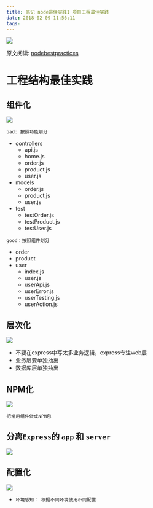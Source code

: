 ```yaml
---
title: 笔记 node最佳实践1 项目工程最佳实践
date: 2018-02-09 11:56:11
tags:
---
```


![](http://p3alsaatj.bkt.clouddn.com/20180209115715_YvgYOb_Screenshot.jpeg)

原文阅读: [nodebestpractices](https://github.com/i0natan/nodebestpractices)

# 工程结构最佳实践
## 组件化

![](http://p3alsaatj.bkt.clouddn.com/20180209115729_iJfUGU_Screenshot.jpeg)

`bad: 按照功能划分` 

- controllers
    - api.js
    - home.js
    - order.js
    - product.js
    - user.js
- models
    - order.js
    - product.js
    - user.js
- test
    - testOrder.js
    - testProduct.js
    - testUser.js

`good：按照组件划分`

- order
- product
- user
    - index.js
    - user.js
    - userApi.js
    - userError.js
    - userTesting.js
    - userAction.js

## 层次化
![](http://p3alsaatj.bkt.clouddn.com/20180209115743_ugkfVb_Screenshot.jpeg)

- 不要在express中写太多业务逻辑，express专注web层
- 业务层要单独抽出
- 数据库层单独抽出

## NPM化

![](http://p3alsaatj.bkt.clouddn.com/20180209115755_WLygCk_Screenshot.jpeg)

`把常用组件做成NPM包`

## 分离`Express`的 `app` 和 `server`
![](http://p3alsaatj.bkt.clouddn.com/20180209115806_dtcV4n_Screenshot.jpeg)

## 配置化

![](http://p3alsaatj.bkt.clouddn.com/20180209115815_7O9oS6_Screenshot.jpeg)
- `环境感知： 根据不同环境使用不同配置`
